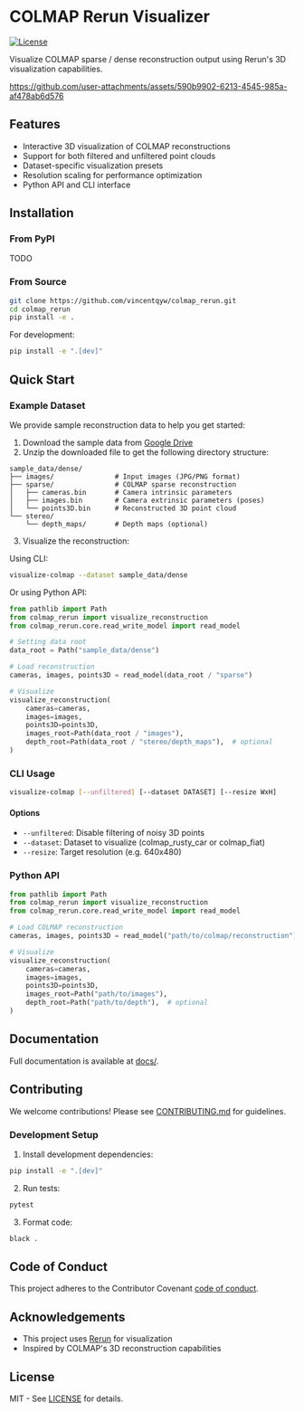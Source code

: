 # COLMAP Rerun Visualizer

<!-- [![PyPI Version](https://img.shields.io/pypi/v/colmap-rerun)](https://pypi.org/project/colmap-rerun/) -->
[![License](https://img.shields.io/badge/License-MIT-blue.svg)](https://opensource.org/licenses/MIT)
<!-- [![Python Version](https://img.shields.io/pypi/pyversions/colmap-rerun)](https://pypi.org/project/colmap-rerun/) -->
<!-- [![Code Style](https://img.shields.io/badge/code%20style-black-000000.svg)](https://github.com/psf/black) -->

Visualize COLMAP sparse / dense reconstruction output using Rerun's 3D visualization capabilities.

https://github.com/user-attachments/assets/590b9902-6213-4545-985a-af478ab6d576

## Features

- Interactive 3D visualization of COLMAP reconstructions
- Support for both filtered and unfiltered point clouds
- Dataset-specific visualization presets
- Resolution scaling for performance optimization
- Python API and CLI interface

## Installation

### From PyPI

TODO
<!-- ```bash
pip install colmap-rerun
``` -->

### From Source

```bash
git clone https://github.com/vincentqyw/colmap_rerun.git
cd colmap_rerun
pip install -e .
```

For development:

```bash
pip install -e ".[dev]"
```

## Quick Start

### Example Dataset

We provide sample reconstruction data to help you get started:

1. Download the sample data from [Google Drive](https://drive.google.com/drive/folders/1pqhjHtgIESKB_QL8NSaFQdwysFZluLSs?usp=drive_link)
2. Unzip the downloaded file to get the following directory structure:
```text
sample_data/dense/
├── images/               # Input images (JPG/PNG format)
├── sparse/               # COLMAP sparse reconstruction
│   ├── cameras.bin       # Camera intrinsic parameters
│   ├── images.bin        # Camera extrinsic parameters (poses)
│   └── points3D.bin      # Reconstructed 3D point cloud
└── stereo/
    └── depth_maps/       # Depth maps (optional)
```

3. Visualize the reconstruction:

Using CLI:
```bash
visualize-colmap --dataset sample_data/dense
```

Or using Python API:

```python
from pathlib import Path
from colmap_rerun import visualize_reconstruction
from colmap_rerun.core.read_write_model import read_model

# Setting data root
data_root = Path("sample_data/dense")

# Load reconstruction
cameras, images, points3D = read_model(data_root / "sparse")

# Visualize
visualize_reconstruction(
    cameras=cameras,
    images=images,
    points3D=points3D,
    images_root=Path(data_root / "images"),
    depth_root=Path(data_root / "stereo/depth_maps"),  # optional
)
```

### CLI Usage

```bash
visualize-colmap [--unfiltered] [--dataset DATASET] [--resize WxH]
```

#### Options
- `--unfiltered`: Disable filtering of noisy 3D points
- `--dataset`: Dataset to visualize (colmap_rusty_car or colmap_fiat)
- `--resize`: Target resolution (e.g. 640x480)

### Python API

```python
from pathlib import Path
from colmap_rerun import visualize_reconstruction
from colmap_rerun.core.read_write_model import read_model

# Load COLMAP reconstruction
cameras, images, points3D = read_model("path/to/colmap/reconstruction")

# Visualize
visualize_reconstruction(
    cameras=cameras,
    images=images,
    points3D=points3D,
    images_root=Path("path/to/images"),
    depth_root=Path("path/to/depth"),  # optional
)
```

## Documentation

Full documentation is available at [docs/](docs/).

## Contributing

We welcome contributions! Please see [CONTRIBUTING.md](CONTRIBUTING.md) for guidelines.

### Development Setup

1. Install development dependencies:
```bash
pip install -e ".[dev]"
```

2. Run tests:
```bash
pytest
```

3. Format code:
```bash
black .
```

## Code of Conduct

This project adheres to the Contributor Covenant [code of conduct](CODE_OF_CONDUCT.md).

## Acknowledgements

- This project uses [Rerun](https://github.com/rerun-io/rerun) for visualization
- Inspired by COLMAP's 3D reconstruction capabilities

## License

MIT - See [LICENSE](LICENSE) for details.
